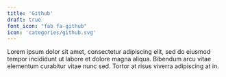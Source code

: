 ```yaml
---
title: 'Github'
draft: true
font_icon: "fab fa-github"
icon: 'categories/github.svg'
---
```


Lorem ipsum dolor sit amet, consectetur adipiscing elit, sed do eiusmod tempor incididunt ut labore et dolore magna aliqua. Bibendum arcu vitae elementum curabitur vitae nunc sed. Tortor at risus viverra adipiscing at in.
